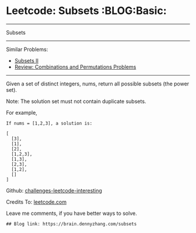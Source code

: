 # Leetcode: Subsets     :BLOG:Basic:


---

Subsets  

---

Similar Problems:  
-   [Subsets II](https://brain.dennyzhang.com/subsets-ii)
-   [Review: Combinations and Permutations Problems](https://brain.dennyzhang.com/review-combination)

---

Given a set of distinct integers, nums, return all possible subsets (the power set).  

Note: The solution set must not contain duplicate subsets.  

For example,  

    If nums = [1,2,3], a solution is:
    
    [
      [3],
      [1],
      [2],
      [1,2,3],
      [1,3],
      [2,3],
      [1,2],
      []
    ]

Github: [challenges-leetcode-interesting](https://github.com/DennyZhang/challenges-leetcode-interesting/tree/master/subsets)  

Credits To: [leetcode.com](https://leetcode.com/problems/subsets/description/)  

Leave me comments, if you have better ways to solve.  

    ## Blog link: https://brain.dennyzhang.com/subsets